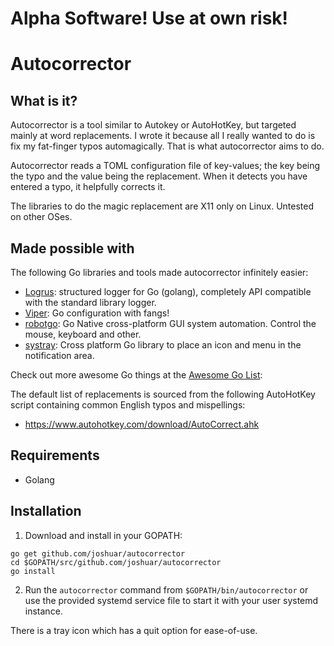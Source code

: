 # Alpha Software!  Use at own risk!

# Autocorrector

## What is it?

Autocorrector is a tool similar to Autokey or AutoHotKey, but targeted mainly at word replacements.  I wrote it because all I really wanted to do is fix my fat-finger typos automagically.  That is what autocorrector aims to do.  

Autocorrector reads a TOML configuration file of key-values; the key being the typo and the value being the replacement.  When it detects you have entered a typo, it helpfully corrects it.

The libraries to do the magic replacement are X11 only on Linux. Untested on other OSes.

## Made possible with

The following Go libraries and tools made autocorrector infinitely easier:

- [Logrus](https://github.com/sirupsen/logrus):  structured logger for Go (golang), completely API compatible with the standard library logger.
- [Viper](https://github.com/spf13/viper): Go configuration with fangs!
- [robotgo](https://github.com/go-vgo/robotgo): Go Native cross-platform GUI system automation. Control the mouse, keyboard and other.
- [systray](https://github.com/getlantern/systray): Cross platform Go library to place an icon and menu in the notification area.

Check out more awesome Go things at the [Awesome Go List](https://github.com/avelino/awesome-go):

The default list of replacements is sourced from the following AutoHotKey script containing common English typos and mispellings:

- https://www.autohotkey.com/download/AutoCorrect.ahk

## Requirements
- Golang

## Installation

1. Download and install in your GOPATH:

```
go get github.com/joshuar/autocorrector
cd $GOPATH/src/github.com/joshuar/autocorrector
go install
```

2. Run the `autocorrector` command from `$GOPATH/bin/autocorrector` or use the provided systemd service file to start it with your user systemd instance.

There is a tray icon which has a quit option for ease-of-use.

